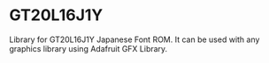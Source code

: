 # GT20L16J1Y

Library for GT20L16J1Y Japanese Font ROM.
It can be used with any graphics library using Adafruit GFX Library.
